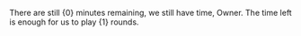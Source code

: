 There are still {0} minutes remaining, we still have time, Owner. The time left is enough for us to play {1} rounds.
